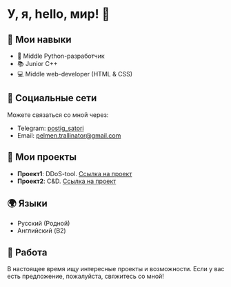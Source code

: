 
# У, я, hello, мир! 👋
## 🚀 Мои навыки

- 🐍 Middle Python-разработчик
- 📚 Junior C++
- 💻 Middle web-developer (HTML & CSS)

## 👥 Социальные сети

Можете связаться со мной через:

- Telegram: [postig_satori](https://t.me/postig_satori)
- Email: pelmen.trallinator@gmail.com

## 📜 Мои проекты

- **Проект1**: DDoS-tool. [Ссылка на проект](https://gitmemories.com/firstapostle/Blood)
- **Проект2**: C&D. [Ссылка на проект](https://github.com/JesusProgramming/jesusprogramming.github.io)

## 🌍 Языки

- Русский (Родной)
- Английский (B2)

## 💼 Работа

В настоящее время ищу интересные проекты и возможности. Если у вас есть предложение, пожалуйста, свяжитесь со мной!

